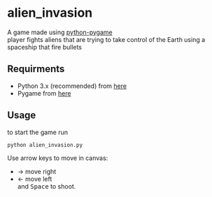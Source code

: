 # alien_invasion
A game made using [python-pygame](http://www.pygame.org/)  
player fights aliens that are trying to take control of the Earth using a spaceship that fire bullets

## Requirments
- Python 3.x (recommended) from [here](http://www.pygame.org/download.shtml)
- Pygame from [here](http://www.pygame.org/download.shtml)

## Usage
to start the game run  
```
python alien_invasion.py
```

Use arrow keys to move in canvas:
* &#8594; move right
* &#8592; move left
<br/>and <kbd>Space</kbd> to shoot.
